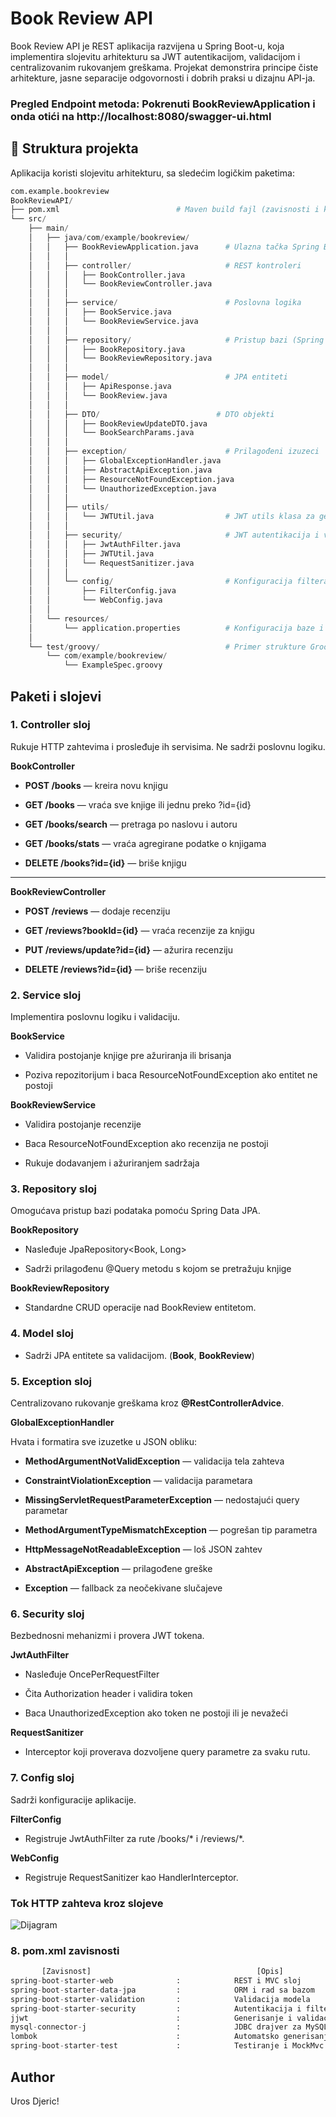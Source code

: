 # Book Review API

Book Review API je REST aplikacija razvijena u Spring Boot-u, koja implementira slojevitu arhitekturu sa JWT autentikacijom, validacijom i centralizovanim rukovanjem greškama.
Projekat demonstrira principe čiste arhitekture, jasne separacije odgovornosti i dobrih praksi u dizajnu API-ja.

### Pregled Endpoint metoda: Pokrenuti BookReviewApplication i onda otići na http://localhost:8080/swagger-ui.html

## 📁 Struktura projekta
Aplikacija koristi slojevitu arhitekturu, sa sledećim logičkim paketima:
```python
com.example.bookreview
BookReviewAPI/
├── pom.xml                          # Maven build fajl (zavisnosti i konfiguracija)
└── src/
    ├── main/
    │   ├── java/com/example/bookreview/
    │   │   ├── BookReviewApplication.java      # Ulazna tačka Spring Boot aplikacije
    │   │   │
    │   │   ├── controller/                     # REST kontroleri
    │   │   │   ├── BookController.java
    │   │   │   └── BookReviewController.java
    │   │   │
    │   │   ├── service/                        # Poslovna logika
    │   │   │   ├── BookService.java
    │   │   │   └── BookReviewService.java
    │   │   │
    │   │   ├── repository/                     # Pristup bazi (Spring Data JPA)
    │   │   │   ├── BookRepository.java
    │   │   │   └── BookReviewRepository.java
    │   │   │
    │   │   ├── model/                          # JPA entiteti
    │   │   │   ├── ApiResponse.java
    │   │   │   └── BookReview.java
    │   │   │
    │   │   ├── DTO/                          # DTO objekti
    │   │   │   ├── BookReviewUpdateDTO.java
    │   │   │   └── BookSearchParams.java
    │   │   │
    │   │   ├── exception/                      # Prilagođeni izuzeci
    │   │   │   ├── GlobalExceptionHandler.java
    │   │   │   ├── AbstractApiException.java
    │   │   │   ├── ResourceNotFoundException.java
    │   │   │   └── UnauthorizedException.java
    │   │   │
    │   │   ├── utils/                       
    │   │   │   └── JWTUtil.java                # JWT utils klasa za generisanje tokena
    │   │   │
    │   │   ├── security/                       # JWT autentikacija i validacija parametara
    │   │   │   ├── JwtAuthFilter.java
    │   │   │   ├── JWTUtil.java
    │   │   │   └── RequestSanitizer.java
    │   │   │
    │   │   └── config/                         # Konfiguracija filtera i interceptora
    │   │       ├── FilterConfig.java
    │   │       └── WebConfig.java
    │   │
    │   └── resources/
    │       └── application.properties          # Konfiguracija baze i aplikacije
    │
    └── test/groovy/                            # Primer strukture Groovy testova
        └── com/example/bookreview/
            └── ExampleSpec.groovy
```


## Paketi i slojevi
### 1. Controller sloj
Rukuje HTTP zahtevima i prosleđuje ih servisima.
Ne sadrži poslovnu logiku.

**BookController**

* **POST /books** — kreira novu knjigu

* **GET /books** — vraća sve knjige ili jednu preko ?id={id}

* **GET /books/search** — pretraga po naslovu i autoru

* **GET /books/stats** — vraća agregirane podatke o knjigama

* **DELETE /books?id={id}** — briše knjigu

---

**BookReviewController**

* **POST /reviews** — dodaje recenziju

* **GET /reviews?bookId={id}** — vraća recenzije za knjigu

* **PUT /reviews/update?id={id}** — ažurira recenziju

* **DELETE /reviews?id={id}** — briše recenziju


### 2. Service sloj
Implementira poslovnu logiku i validaciju.

**BookService**

* Validira postojanje knjige pre ažuriranja ili brisanja

* Poziva repozitorijum i baca ResourceNotFoundException ako entitet ne postoji

**BookReviewService**

* Validira postojanje recenzije

* Baca ResourceNotFoundException ako recenzija ne postoji

* Rukuje dodavanjem i ažuriranjem sadržaja

### 3. Repository sloj

Omogućava pristup bazi podataka pomoću Spring Data JPA.

**BookRepository**

* Nasleđuje JpaRepository<Book, Long>

* Sadrži prilagođenu @Query metodu s kojom se pretražuju knjige

**BookReviewRepository**

* Standardne CRUD operacije nad BookReview entitetom.

### 4. Model sloj

* Sadrži JPA entitete sa validacijom. (**Book**, **BookReview**)

### 5. Exception sloj 
Centralizovano rukovanje greškama kroz **@RestControllerAdvice**.

**GlobalExceptionHandler**

Hvata i formatira sve izuzetke u JSON obliku:

* **MethodArgumentNotValidException** — validacija tela zahteva

* **ConstraintViolationException** — validacija parametara

* **MissingServletRequestParameterException** — nedostajući query parametar

* **MethodArgumentTypeMismatchException** — pogrešan tip parametra

* **HttpMessageNotReadableException** — loš JSON zahtev

* **AbstractApiException** — prilagođene greške

* **Exception** — fallback za neočekivane slučajeve

### 6. Security sloj

Bezbednosni mehanizmi i provera JWT tokena.

**JwtAuthFilter**

* Nasleđuje OncePerRequestFilter

* Čita Authorization header i validira token

* Baca UnauthorizedException ako token ne postoji ili je nevažeći


**RequestSanitizer**

* Interceptor koji proverava dozvoljene query parametre za svaku rutu.

### 7. Config sloj
Sadrži konfiguracije aplikacije.

**FilterConfig**

* Registruje JwtAuthFilter za rute /books/* i /reviews/*.

**WebConfig**

* Registruje RequestSanitizer kao HandlerInterceptor.

### Tok HTTP zahteva kroz slojeve
![Dijagram](data/diagram.png)

### 8. pom.xml zavisnosti

```python
       [Zavisnost]                                     [Opis]
spring-boot-starter-web	             :            REST i MVC sloj
spring-boot-starter-data-jpa         :            ORM i rad sa bazom
spring-boot-starter-validation       :            Validacija modela
spring-boot-starter-security         :            Autentikacija i filteri
jjwt                                 :            Generisanje i validacija JWT tokena
mysql-connector-j                    :            JDBC drajver za MySQL
lombok                               :            Automatsko generisanje getter/setter metoda
spring-boot-starter-test             :            Testiranje i MockMvc
```





## Author

Uros Djeric!
